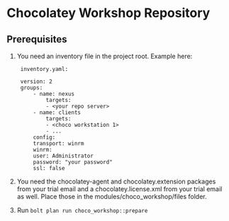 # Chocolatey Workshop Repository

## Prerequisites

1. You need an inventory file in the project root. Example here:

        inventory.yaml:

        version: 2
        groups:
            - name: nexus
                targets:
                - <your repo server>
            - name: clients
                targets:
                - <choco workstation 1>
                - ...
            config:
            transport: winrm
            winrm:
            user: Administrator
            password: "your password"
            ssl: false

2. You need the chocolatey-agent and chocolatey.extension packages from your trial email and a chocolatey.license.xml from your trial email as well. Place those in the modules/choco_workshop/files folder.

3. Run `bolt plan run choco_workshop::prepare`